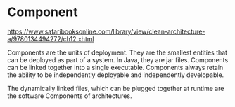 # Component

https://www.safaribooksonline.com/library/view/clean-architecture-a/9780134494272/ch12.xhtml

Components are the units of deployment.
They are the smallest entities that can be deployed as part of a system.
In Java, they are jar files.
Components can be linked together into a single executable.
Components always retain the ability to be independently deployable and independently developable.

The dynamically linked files, which can be plugged together at runtime are the software Components of architectures.
